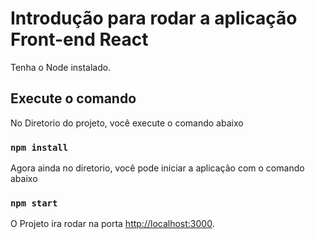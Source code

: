 # Introdução para rodar a aplicação Front-end React

Tenha o Node instalado.

## Execute o comando

No Diretorio do projeto, você execute o comando abaixo

### `npm install`

Agora ainda no diretorio, você pode iniciar a aplicação com o comando abaixo

### `npm start`

O Projeto ira rodar na porta [http://localhost:3000](http://localhost:3000).
